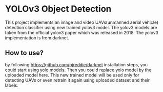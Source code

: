 # YOLOv3 Object Detection

This project implements an image and video UAVs(unmanned aerial vehicle) detection classifier using new trained yolov3 model. The yolov3 models are taken from the official yolov3 paper which was released in 2018. The yolov3 implementation is from darknet.

## How to use?

by following https://github.com/pjreddie/darknet installation steps, you could start using yolo models. Then you could replace yolo model by the uploaded model here. This new trained model will be used only for detecting UAVs or even retrain it again using uploaded dataset and their labels.
